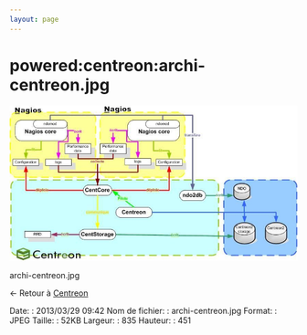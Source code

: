 ```yaml
---
layout: page
---
```


powered:centreon:archi-centreon.jpg
===================================

[![archi-centreon.jpg](../../../assets/media/powered/centreon/archi-centreon.jpg@cache=&w=835&h=451 "archi-centreon.jpg")](../../../assets/media/powered/centreon/archi-centreon.jpg@cache= "Afficher le fichier original")

archi-centreon.jpg

← Retour à [Centreon](../../../centreon/start.html "centreon:start")

Date:
:   2013/03/29 09:42
Nom de fichier:
:   archi-centreon.jpg
Format:
:   JPEG
Taille:
:   52KB
Largeur:
:   835
Hauteur:
:   451

